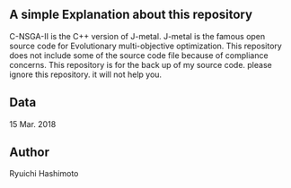 A simple Explanation about this repository
--------

C-NSGA-II is the C++ version of J-metal. J-metal is the famous open source code for Evolutionary multi-objective optimization. 
This repository does not include some of the source code file because of compliance concerns. This repository is for the back up of my source code. please ignore this repository. it will not help you.


## Data
15 Mar. 2018

## Author
Ryuichi Hashimoto
